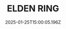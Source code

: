 ---
title: "ELDEN RING"
id: 1245620
date: 2025-01-25T15:00:05.196Z
link: games/steam/recent/elden-ring
image: http://media.steampowered.com/steamcommunity/public/images/apps/1245620/b6e290dd5a92ce98f89089a207733c70c41a1871.jpg
playtime_2weeks: 1
playtime_forever: 14256
playtime_windows_forever: 0
playtime_mac_forever: 0
playtime_linux_forever: 14256
playtime_deck_forever: 14256
---